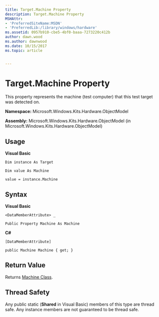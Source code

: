 ```yaml
---
title: Target.Machine Property
description: Target.Machine Property
MSHAttr:
- 'PreferredSiteName:MSDN'
- 'PreferredLib:/library/windows/hardware'
ms.assetid: 0957b910-cbe5-4bf0-baaa-7273220c412b
author: dawn.wood
ms.author: dawnwood
ms.date: 10/15/2017
ms.topic: article


---
```


# Target.Machine Property


This property represents the machine (test computer) that this test target was detected on.

**Namespace:** Microsoft.Windows.Kits.Hardware.ObjectModel

**Assembly:** Microsoft.Windows.Kits.Hardware.ObjectModel (in Microsoft.Windows.Kits.Hardware.ObjectModel)

## <span id="Usage"></span><span id="usage"></span><span id="USAGE"></span>Usage


**Visual Basic**

`Dim instance As Target`

`Dim value As Machine`

`value = instance.Machine`

## <span id="Syntax"></span><span id="syntax"></span><span id="SYNTAX"></span>Syntax


**Visual Basic**

`<DataMemberAttribute> _`

`Public Property Machine As Machine`

**C#**

`[DataMemberAttribute]`

`public Machine Machine { get; }`

## <span id="Return_Value"></span><span id="return_value"></span><span id="RETURN_VALUE"></span>Return Value


Returns [Machine Class](machine-class.md).

## <span id="Thread_Safety"></span><span id="thread_safety"></span><span id="THREAD_SAFETY"></span>Thread Safety


Any public static (**Shared** in Visual Basic) members of this type are thread safe. Any instance members are not guaranteed to be thread safe.

 

 







